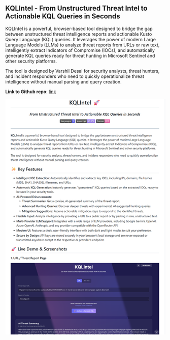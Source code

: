 ## KQLIntel - From Unstructured Threat Intel to Actionable KQL Queries in Seconds

KQLIntel is a powerful, browser-based tool designed to bridge the gap between unstructured threat intelligence reports and actionable Kusto Query Language (KQL) queries. It leverages the power of modern Large Language Models (LLMs) to analyze threat reports from URLs or raw text, intelligently extract Indicators of Compromise (IOCs), and automatically generate KQL queries ready for threat hunting in Microsoft Sentinel and other security platforms.

The tool is designed by Varshil Desai for security analysts, threat hunters, and incident responders who need to quickly operationalize threat intelligence without manual parsing and query creation.

**Link to Github repo**: [link](https://github.com/Var5h1l/KQLIntel)

![KQLIntel](https://github.com/beatazalewa/Awesome-cloud-and-security-resources/blob/main/images/KQLIntel.png)